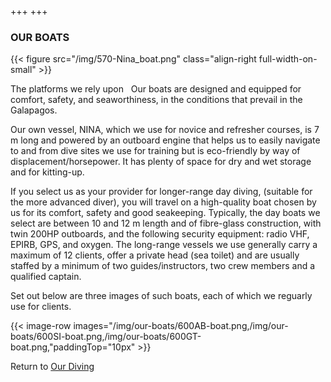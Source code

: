 +++
+++

### OUR BOATS

{{< figure src="/img/570-Nina_boat.png" class="align-right full-width-on-small" >}}

<span class="strapline">The platforms we rely upon </span>
 
Our boats are designed and equipped for comfort, safety, and seaworthiness, in the conditions that prevail in the Galapagos. 

Our own vessel, NINA, which we use for novice and refresher courses, is 7 m long and powered by an outboard engine that helps us to easily navigate to and from dive sites we use for training but is eco-friendly by way of displacement/horsepower.   It has plenty of space for dry and wet storage and for kitting-up.

If you select us as your provider for longer-range day diving, (suitable for the more advanced diver), you will travel on a high-quality boat chosen by us for its comfort, safety and good seakeeping.  Typically, the day boats we select are between 10 and 12 m length and of fibre-glass construction, with twin 200HP outboards, and the following security equipment: radio VHF, EPIRB, GPS, and oxygen.  The long-range vessels we use generally carry a maximum of 12 clients, offer a private head (sea toilet) and are usually staffed by a minimum of two guides/instructors, two crew members and a qualified captain.  

Set out below are three images of such boats, each of which we reguarly use for clients.

{{< image-row images="/img/our-boats/600AB-boat.png,/img/our-boats/600SI-boat.png,/img/our-boats/600GT-boat.png,"paddingTop="10px" >}}

Return to [Our Diving](/our-diving/our-diving)